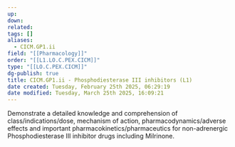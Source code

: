```yaml
---
up: 
down: 
related: 
tags: []
aliases:
  - CICM.GP1.ii
field: "[[Pharmacology]]"
order: "[[L1.LO.C.PEX.CICM]]"
type: "[[LO.C.PEX.CICM]]"
dg-publish: true
title: CICM.GP1.ii - Phosphodiesterase III inhibitors (L1)
date created: Tuesday, February 25th 2025, 06:29:19
date modified: Tuesday, March 25th 2025, 16:09:21
---
```


Demonstrate a detailed knowledge and comprehension of class/indications/dose, mechanism of action, pharmacodynamics/adverse effects and important pharmacokinetics/pharmaceutics for non-adrenergic Phosphodiesterase III inhibitor drugs including Milrinone.
